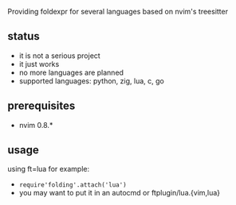 Providing foldexpr for several languages based on nvim's treesitter

## status

* it is not a serious project
* it just works
* no more languages are planned
* supported languages: python, zig, lua, c, go

## prerequisites

* nvim 0.8.*

## usage

using ft=lua for example:
* `require'folding'.attach('lua')`
* you may want to put it in an autocmd or ftplugin/lua.{vim,lua}
